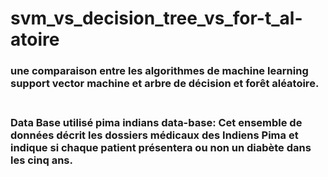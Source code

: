 # svm_vs_decision_tree_vs_for-t_al-atoire

<h3>une comparaison entre les algorithmes de machine learning support vector machine et arbre de décision et forêt aléatoire.<h3><br>
Data Base utilisé pima indians data-base:
Cet ensemble de données décrit les dossiers médicaux des Indiens Pima et indique si chaque patient présentera ou non un diabète dans les cinq ans.
